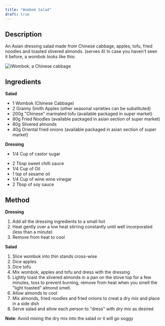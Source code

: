 ```yaml
---
title: "Wombok Salad"
draft: true
---
```

## Description
An Asian dressing salad made from Chinese cabbage, apples, tofu, fried noodles and toasted slivered almonds. (serves 4)
In case you haven't seen it before, a wombok looks like this:

![iWombok, a Chinese cabbage](http://krandor.business/recipes/food-pics/wombok.jpg)
## Ingredients
**Salad**

* 1 Wombok (Chinese Cabbage)
* 2 Granny Smith Apples (other seasonal varieties can be substituted)
* 200g "Chinese" marinated tofu (available packaged in super market)
* 80g Fried Noodles (available packaged in asian section of super market)
* 80g Slivered almonds
* 40g Oriental fried onions (available packaged in asian section of super market)

**Dressing**

+ 1/4 Cup of castor sugar
* 2 Tbsp sweet chilli sauce
* 1/4 Cup of Oil
* 1 tsp of sesame oil
* 1/4 Cup of wine wine vinegar
* 2 Tbsp of soy sauce

## Method
**Dressing**

1. Add all the dressing ingredients to a small hot
1. Heat gently over a low heat stirring constantly until well incorporated (less than a minute)
1. Remove from heat to cool

**Salad**

1. Slice wombok into thin stands cross-wise
1. Dice apples
1. Dice tofu
1. Mix wombok, apples and tofu and dress with the dressing
1. Lightly toast the slivered almonds in a pan on the stove top for a few minutes, toss to prevent burning, remove from heat when you smell the "light toasted" almond smell.
1. Allow almonds to cool
1. Mix almonds, fried noodles and fried onions to creat a dry mix and place in a side dish
1. Serve salad and allow each person to "dress" with dry mix as desired

**Note**: Avoid mixing the dry mix into the salad or it will go soggy
